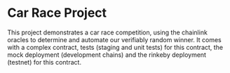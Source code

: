 # Car Race Project

This project demonstrates a car race competition, using the chainlink oracles to determine and automate our verifiably random winner. It comes with a complex contract, tests (staging and unit tests) for this contract, the mock deployment (development chains) and the rinkeby deployment (testnet) for this contract.
